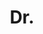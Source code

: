 ---
name: Barinder Banwait
title: Dr.
email: barinder.banwait@math.uni-heidelberg.de
website: 
github: 
linkedin: 
twitter: 
googlescholar: 
researchgate: 
orcid: 
image: prof.svg
description: >
  Research interests in computational number theory, abelian varieties, and cryptography.
--- 
